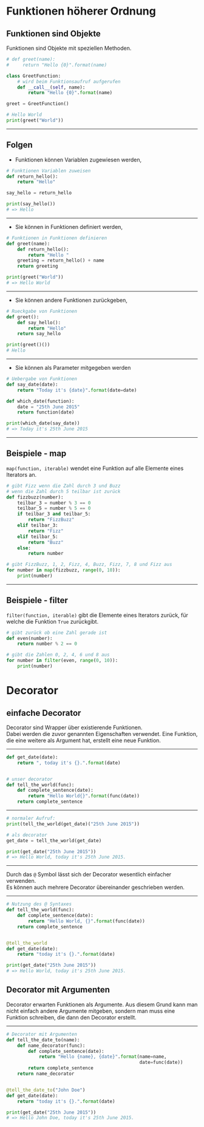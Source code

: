 # Funktionen höherer Ordnung

## Funktionen sind Objekte


Funktionen sind Objekte mit speziellen Methoden.

```python
# def greet(name):
#     return "Hello {0}".format(name)

class GreetFunction:
    # wird beim Funktionsaufruf aufgerufen
    def __call__(self, name):
        return "Hello {0}".format(name)

greet = GreetFunction()

# Hello World
print(greet("World"))
```

---

## Folgen


-   Funktionen können Variablen zugewiesen werden,

```python
# Funktionen Variablen zuweisen
def return_hello():
    return "Hello"

say_hello = return_hello

print(say_hello())
# => Hello
```

---

-   Sie können in Funktionen definiert werden,

```python
# Funktionen in Funktionen definieren
def greet(name):
    def return_hello():
        return "Hello "
    greeting = return_hello() + name
    return greeting

print(greet("World"))
# => Hello World
```

---

-   Sie können andere Funktionen zurückgeben,

```python
# Rueckgabe von Funktionen
def greet():
    def say_hello():
        return "Hello"
    return say_hello

print(greet()())
# Hello
```

---

-   Sie können als Parameter mitgegeben werden

```python
# Uebergabe von Funktionen
def say_date(date):
    return "Today it's {date}".format(date=date)

def which_date(function):
    date = "25th June 2015"
    return function(date)

print(which_date(say_date))
# => Today it's 25th June 2015
```

---

## Beispiele - map


`map(function, iterable)` wendet eine Funktion auf alle Elemente eines Iterators an.

```python
# gibt Fizz wenn die Zahl durch 3 und Buzz
# wenn die Zahl durch 5 teilbar ist zurück
def fizzbuzz(number):
    teilbar_3 = number % 3 == 0
    teilbar_5 = number % 5 == 0
    if teilbar_3 and teilbar_5:
        return "FizzBuzz"
    elif teilbar_3:
        return "Fizz"
    elif teilbar_5:
        return "Buzz"
    else:
        return number

# gibt FizzBuzz, 1, 2, Fizz, 4, Buzz, Fizz, 7, 8 und Fizz aus
for number in map(fizzbuzz, range(0, 10)):
    print(number)
```

---

## Beispiele - filter

`filter(function, iterable)` gibt die Elemente eines Iterators zurück, für welche die Funktion `True` zurückgibt.

```python
# gibt zurück ob eine Zahl gerade ist
def even(number):
    return number % 2 == 0

# gibt die Zahlen 0, 2, 4, 6 und 8 aus
for number in filter(even, range(0, 10)):
    print(number)
```

# Decorator

## einfache Decorator


Decorator sind Wrapper über existierende Funktionen.  
Dabei werden die zuvor genannten Eigenschaften verwendet.
Eine Funktion, die eine weitere als Argument hat, erstellt eine neue
Funktion.

---

```python
def get_date(date):
    return ", today it's {}.".format(date)


# unser decorator
def tell_the_world(func):
    def complete_sentence(date):
        return "Hello World{}".format(func(date))
    return complete_sentence
```

---

```python
# normaler Aufruf:
print(tell_the_world(get_date)("25th June 2015"))

# als decorator
get_date = tell_the_world(get_date)

print(get_date("25th June 2015"))
# => Hello World, today it's 25th June 2015.
```

---

Durch das `@` Symbol lässt sich der Decorator wesentlich einfacher verwenden.  
Es können auch mehrere Decorator übereinander geschrieben werden.

---

```python
# Nutzung des @ Syntaxes
def tell_the_world(func):
    def complete_sentence(date):
        return "Hello World, {}".format(func(date))
    return complete_sentence


@tell_the_world
def get_date(date):
    return "today it's {}.".format(date)

print(get_date("25th June 2015"))
# => Hello World, today it's 25th June 2015.
```

## Decorator mit Argumenten


Decorator erwarten Funktionen als
Argumente. Aus diesem Grund kann man nicht einfach andere Argumente
mitgeben, sondern man muss eine Funktion schreiben, die dann den
Decorator erstellt.

---

```python
# Decorator mit Argumenten
def tell_the_date_to(name):
    def name_decorator(func):
        def complete_sentence(date):
            return "Hello {name}, {date}".format(name=name,
                                                 date=func(date))
        return complete_sentence
    return name_decorator


@tell_the_date_to("John Doe")
def get_date(date):
    return "today it's {}.".format(date)

print(get_date("25th June 2015"))
# => Hello John Doe, today it's 25th June 2015.
```
